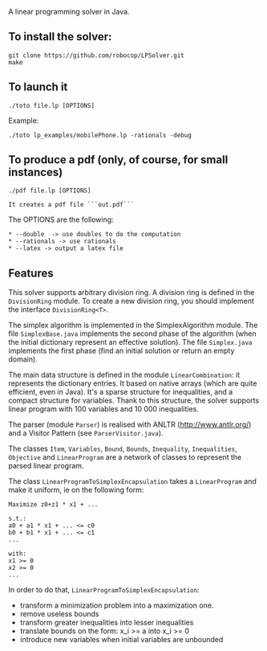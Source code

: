 A linear programming solver in Java.


To install the solver:
----------------------


    git clone https://github.com/robocop/LPSolver.git
    make
   

To launch it
------------

    ./toto file.lp [OPTIONS]

   Example:
   
    ./toto lp_examples/mobilePhone.lp -rationals -debug


To produce a pdf (only, of course, for small instances)
-------------------------------------------


    ./pdf file.lp [OPTIONS]

    It creates a pdf file ```out.pdf```


The OPTIONS are the following:

    * --double  -> use doubles to do the computation
    * --rationals -> use rationals
    * --latex -> output a latex file




Features
--------


This solver supports arbitrary division ring.
A division ring is defined in the ```DivisionRing``` module. To create a new division ring, you should implement the
interface ```DivisionRing<T>```.


The simplex algorithm is implemented in the SimplexAlgorithm module.
The file ```SimplexBase.java``` implements the second phase of the algorithm (when the initial dictionary represent an
effective solution).
The file ```Simplex.java``` implements the first phase (find an initial solution or return an empty domain).



The main data structure is defined in the module ```LinearCombination```: it represents the dictionary entries.
It based on native arrays (which are quite efficient, even in Java).
It's a sparse structure for inequalities, and a compact structure for variables.
Thank to this structure, the solver supports linear program with 100 variables and 10 000 inequalities.



The parser (module ```Parser```) is realised with ANLTR (http://www.antlr.org/) and a Visitor Pattern
(see ```ParserVisitor.java```).


The classes ```Item```, ```Variables```, ```Bound```, ```Bounds```, ```Inequality```, ```Inequalities```, ```Objective``` and ```LinearProgram``` are a network of classes to represent the parsed linear program.

The class ```LinearProgramToSimplexEncapsulation``` takes a ```LinearProgram``` and make it uniform, ie on the following form:

    Maximize z0+z1 * x1 + ...
    
    s.t.:
    a0 + a1 * x1 + ... <= c0
    b0 + b1 * x1 + ... <= c1
    ...
    
    with:
    x1 >= 0
    x2 >= 0
    ...


In order to do that, ```LinearProgramToSimplexEncapsulation```:

* transform a minimization problem into a maximization one.
* remove useless bounds
* transform greater inequalities into lesser inequalities
* translate bounds on the form: x_i >= a into x_i >= 0
* introduce new variables when initial variables are unbounded



